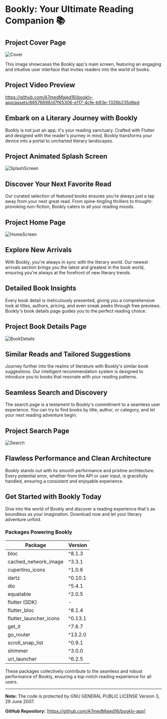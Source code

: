 # Bookly: Your Ultimate Reading Companion 📚

## Project Cover Page

![Cover](https://github.com/A7medMajed16/bookly-app/assets/86576698/ecaea6e5-33a0-451e-bad1-63cf1f7c383a)

This image showcases the Bookly app's main screen, featuring an engaging and intuitive user interface that invites readers into the world of books.

## Project Video Preview 


https://github.com/A7medMajed16/bookly-app/assets/86576698/d7f65306-e117-4cfe-b93e-1326b235d6ed


## Embark on a Literary Journey with Bookly
Bookly is not just an app; it's your reading sanctuary. Crafted with Flutter and designed with the reader's journey in mind, Bookly transforms your device into a portal to uncharted literary landscapes. 

## Project Animated Splash Screen

![SplashScreen](https://github.com/A7medMajed16/bookly-app/assets/86576698/512f29bd-75b3-4132-878f-1498659bf6b4)

## Discover Your Next Favorite Read
Our curated selection of featured books ensures you're always just a tap away from your next great read. From spine-tingling thrillers to thought-provoking non-fiction, Bookly caters to all your reading moods.

## Project Home Page

![HomeScreen](https://github.com/A7medMajed16/bookly-app/assets/86576698/5e5fff3d-51c1-46ec-8350-439043365485)

## Explore New Arrivals
With Bookly, you're always in sync with the literary world. Our newest arrivals section brings you the latest and greatest in the book world, ensuring you're always at the forefront of new literary trends.

## Detailed Book Insights
Every book detail is meticulously presented, giving you a comprehensive look at titles, authors, pricing, and even sneak peeks through free previews. Bookly's book details page guides you to the perfect reading choice.

## Project Book Details Page

![BookDetails](https://github.com/A7medMajed16/bookly-app/assets/86576698/16b40d67-a4e9-40b4-8e07-5743f77fd57d)

## Similar Reads and Tailored Suggestions
Journey further into the realms of literature with Bookly's similar book suggestions. Our intelligent recommendation system is designed to introduce you to books that resonate with your reading patterns.

## Seamless Search and Discovery
The search page is a testament to Bookly's commitment to a seamless user experience. You can try to find books by title, author, or category, and let your next reading adventure begin.

## Project Search Page

![Search](https://github.com/A7medMajed16/bookly-app/assets/86576698/99a5b231-cd7a-485b-a6ad-47ebb1adc888)

## Flawless Performance and Clean Architecture
Bookly stands out with its smooth performance and pristine architecture. Every potential error, whether from the API or user input, is gracefully handled, ensuring a consistent and enjoyable experience.

## Get Started with Bookly Today
Dive into the world of Bookly and discover a reading experience that's as boundless as your imagination. Download now and let your literary adventure unfold.

### Packages Powering Bookly

| Package                  | Version |
|--------------------------|---------|
| bloc                     | ^8.1.3  |
| cached_network_image     | ^3.3.1  |
| cupertino_icons          | ^1.0.6  |
| dartz                    | ^0.10.1 |
| dio                      | ^5.4.1  |
| equatable                | ^2.0.5  |
| flutter (SDK)            | -       |
| flutter_bloc             | ^8.1.4  |
| flutter_launcher_icons   | ^0.13.1 |
| get_it                   | ^7.6.7  |
| go_router                | ^13.2.0 |
| scroll_snap_list         | ^0.9.1  |
| shimmer                  | ^3.0.0  |
| url_launcher             | ^6.2.5  |

These packages collectively contribute to the seamless and robust performance of Bookly, ensuring a top-notch reading experience for all users.

---

**Note:** The code is protected by GNU GENERAL PUBLIC LICENSE Version 3, 29 June 2007.

**GitHub Repository:** [https://github.com/A7medMajed16/bookly-app]

